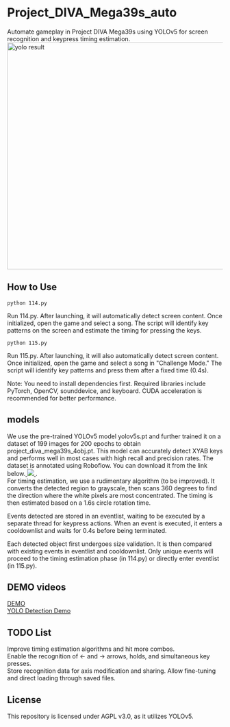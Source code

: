 # Project_DIVA_Mega39s_auto

Automate gameplay in Project DIVA Mega39s using YOLOv5 for screen recognition and keypress timing estimation.<br>
<img width="529" alt="yolo result" src="https://github.com/sszzz830/Project_DIVA_Mega39s_auto/assets/32834442/e4342a30-d40b-42fc-b2e6-669fd0515e89">

## How to Use
```
python 114.py
```
Run 114.py. After launching, it will automatically detect screen content. Once initialized, open the game and select a song. The script will identify key patterns on the screen and estimate the timing for pressing the keys.

```
python 115.py
```
Run 115.py. After launching, it will also automatically detect screen content. Once initialized, open the game and select a song in "Challenge Mode." The script will identify key patterns and press them after a fixed time (0.4s).

Note: You need to install dependencies first. Required libraries include PyTorch, OpenCV, sounddevice, and keyboard. CUDA acceleration is recommended for better performance.

## models
We use the pre-trained YOLOv5 model yolov5s.pt and further trained it on a dataset of 199 images for 200 epochs to obtain project_diva_mega39s_4obj.pt. This model can accurately detect XYAB keys and performs well in most cases with high recall and precision rates. The dataset is annotated using Roboflow. You can download it from the link below.<a href="https://universe.roboflow.com/zhao-qianli-tnqky/pmd39s">
    <img src="https://app.roboflow.com/images/download-dataset-badge.svg"></img>
</a>.<br>
For timing estimation, we use a rudimentary algorithm (to be improved). It converts the detected region to grayscale, then scans 360 degrees to find the direction where the white pixels are most concentrated. The timing is then estimated based on a 1.6s circle rotation time.

Events detected are stored in an eventlist, waiting to be executed by a separate thread for keypress actions. When an event is executed, it enters a cooldownlist and waits for 0.4s before being terminated.

Each detected object first undergoes size validation. It is then compared with existing events in eventlist and cooldownlist. Only unique events will proceed to the timing estimation phase (in 114.py) or directly enter eventlist (in 115.py).


## DEMO videos
[DEMO](https://github.com/sszzz830/Project_DIVA_Mega39s_auto/assets/32834442/43977a8b-f48c-463f-b942-6b713d64ab6d)
<br>
[YOLO Detection Demo](https://github.com/sszzz830/Project_DIVA_Mega39s_auto/assets/32834442/5b742019-a64c-47c4-bf61-9147dde34990)
## TODO List
Improve timing estimation algorithms and hit more combos.<br>
Enable the recognition of <- and -> arrows, holds, and simultaneous key presses.<br>
Store recognition data for axis modification and sharing. Allow fine-tuning and direct loading through saved files.

## License
This repository is licensed under AGPL v3.0, as it utilizes YOLOv5.




